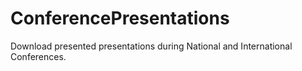 # ConferencePresentations
Download presented presentations during National and International Conferences.
